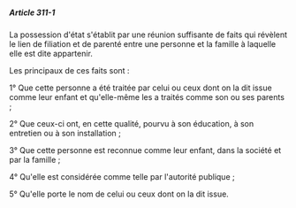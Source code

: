 ##### Article 311-1

La possession d'état s'établit par une réunion suffisante de faits qui révèlent le lien de filiation et de parenté entre une personne et la famille à laquelle elle est dite appartenir.

Les principaux de ces faits sont :

1° Que cette personne a été traitée par celui ou ceux dont on la dit issue comme leur enfant et qu'elle-même les a traités comme son ou ses parents ;

2° Que ceux-ci ont, en cette qualité, pourvu à son éducation, à son entretien ou à son installation ;

3° Que cette personne est reconnue comme leur enfant, dans la société et par la famille ;

4° Qu'elle est considérée comme telle par l'autorité publique ;

5° Qu'elle porte le nom de celui ou ceux dont on la dit issue.

